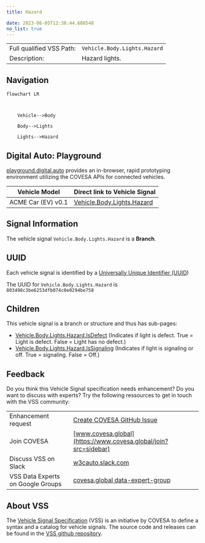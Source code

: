 ```yaml
---
title: Hazard

date: 2023-06-05T12:38:44.688548
no_list: true
---
```



| | |
|---|---|
| Full qualified VSS Path: | `Vehicle.Body.Lights.Hazard` |
| Description: | Hazard lights. |

## Navigation

```mermaid
flowchart LR



    Vehicle-->Body

    Body-->Lights

    Lights-->Hazard

```


## Digital Auto: Playground

[playground.digital.auto](http://digital.auto) provides an in-browser, rapid prototyping environment utilizing the COVESA APIs for connected vehicles. 

| Vehicle Model | Direct link to Vehicle Signal |
|---|---|
| ACME Car (EV) v0.1 | [Vehicle.Body.Lights.Hazard](https://digitalauto.netlify.app/model/STLWzk1WyqVVLbfymb4f/cvi/list/Vehicle.Body.Lights.Hazard/) |


## Signal Information




The vehicle signal `Vehicle.Body.Lights.Hazard` is a **Branch**.





## UUID

Each vehicle signal is identified by a [Universally Unique Identifier (UUID](https://en.wikipedia.org/wiki/Universally_unique_identifier))

The UUID for `Vehicle.Body.Lights.Hazard` is `803498c3be6253dfb074c0e0294be758`

## Children

This vehicle signal is a branch or structure and thus has sub-pages:

- [Vehicle.Body.Lights.Hazard.IsDefect](isdefect/) (Indicates if light is defect. True = Light is defect. False = Light has no defect.)
- [Vehicle.Body.Lights.Hazard.IsSignaling](issignaling/) (Indicates if light is signaling or off. True = signaling. False = Off.)


## Feedback

Do you think this Vehicle Signal specification needs enhancement? Do you want to discuss with experts? Try the following ressources to get in touch with the VSS community:

| | |
|---|---|
| Enhancement request | [Create COVESA GitHub Issue](https://github.com/COVESA/vehicle_signal_specification/issues/new?body=Please+describe+your+feedback&title=Signal+feedback+Vehicle.Body.Lights.Hazard) |
| Join COVESA | [www.covesa.global](https://www.covesa.global/join?src=sidebar) |
| Discuss VSS on Slack | [w3cauto.slack.com](http://w3cauto.slack.com/) |
| VSS Data Experts on Google Groups | [covesa.global data-expert-group](https://groups.google.com/a/covesa.global/g/data-expert-group) |

## About VSS

The [Vehicle Signal Specification](https://covesa.github.io/vehicle_signal_specification/) (VSS)
is an initiative by COVESA to define a syntax and a catalog for vehicle signals.
The source code and releases can be found in the [VSS github repository](https://github.com/COVESA/vehicle_signal_specification).


